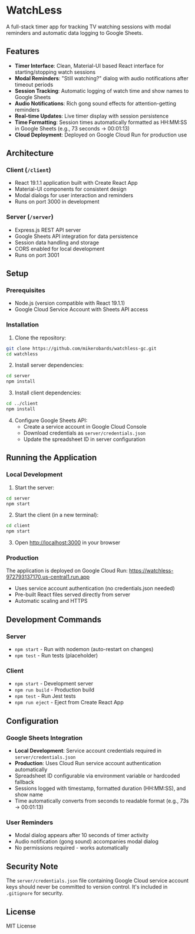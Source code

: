 # WatchLess

A full-stack timer app for tracking TV watching sessions with modal reminders and automatic data logging to Google Sheets.

## Features

- **Timer Interface**: Clean, Material-UI based React interface for starting/stopping watch sessions
- **Modal Reminders**: "Still watching?" dialog with audio notifications after timeout periods
- **Session Tracking**: Automatic logging of watch time and show names to Google Sheets
- **Audio Notifications**: Rich gong sound effects for attention-getting reminders
- **Real-time Updates**: Live timer display with session persistence
- **Time Formatting**: Session times automatically formatted as HH:MM:SS in Google Sheets (e.g., 73 seconds → 00:01:13)
- **Cloud Deployment**: Deployed on Google Cloud Run for production use

## Architecture

### Client (`/client`)

- React 19.1.1 application built with Create React App
- Material-UI components for consistent design
- Modal dialogs for user interaction and reminders
- Runs on port 3000 in development

### Server (`/server`)

- Express.js REST API server
- Google Sheets API integration for data persistence
- Session data handling and storage
- CORS enabled for local development
- Runs on port 3001

## Setup

### Prerequisites

- Node.js (version compatible with React 19.1.1)
- Google Cloud Service Account with Sheets API access

### Installation

1. Clone the repository:

```bash
git clone https://github.com/mikerobards/watchless-gc.git
cd watchless
```

2. Install server dependencies:

```bash
cd server
npm install
```

3. Install client dependencies:

```bash
cd ../client
npm install
```

4. Configure Google Sheets API:
   - Create a service account in Google Cloud Console
   - Download credentials as `server/credentials.json`
   - Update the spreadsheet ID in server configuration

## Running the Application

### Local Development

1. Start the server:

```bash
cd server
npm start
```

2. Start the client (in a new terminal):

```bash
cd client
npm start
```

3. Open [http://localhost:3000](http://localhost:3000) in your browser

### Production

The application is deployed on Google Cloud Run: https://watchless-972793137170.us-central1.run.app

- Uses service account authentication (no credentials.json needed)
- Pre-built React files served directly from server
- Automatic scaling and HTTPS

## Development Commands

### Server

- `npm start` - Run with nodemon (auto-restart on changes)
- `npm test` - Run tests (placeholder)

### Client

- `npm start` - Development server
- `npm run build` - Production build
- `npm test` - Run Jest tests
- `npm run eject` - Eject from Create React App

## Configuration

### Google Sheets Integration

- **Local Development**: Service account credentials required in `server/credentials.json`
- **Production**: Uses Cloud Run service account authentication automatically
- Spreadsheet ID configurable via environment variable or hardcoded fallback
- Sessions logged with timestamp, formatted duration (HH:MM:SS), and show name
- Time automatically converts from seconds to readable format (e.g., 73s → 00:01:13)

### User Reminders

- Modal dialog appears after 10 seconds of timer activity
- Audio notification (gong sound) accompanies modal dialog
- No permissions required - works automatically

## Security Note

The `server/credentials.json` file containing Google Cloud service account keys should never be committed to version control. It's included in `.gitignore` for security.

## License

MIT License
